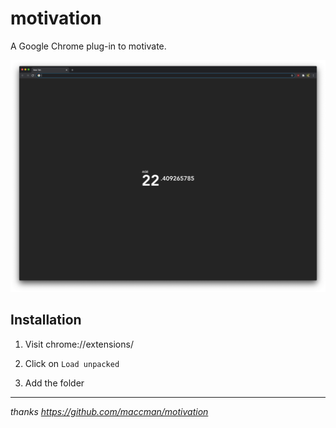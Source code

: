 # motivation

A Google Chrome plug-in to motivate.

![](resources/screenshot.png)


## Installation

1. Visit chrome://extensions/

2. Click on `Load unpacked`

3. Add the folder


---

_thanks https://github.com/maccman/motivation_